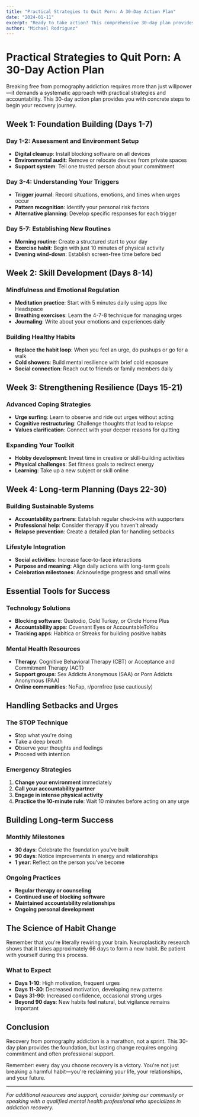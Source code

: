 ```yaml
---
title: "Practical Strategies to Quit Porn: A 30-Day Action Plan"
date: "2024-01-11"
excerpt: "Ready to take action? This comprehensive 30-day plan provides practical, science-backed strategies to help you break free from pornography addiction and build lasting recovery habits."
author: "Michael Rodriguez"
---
```


# Practical Strategies to Quit Porn: A 30-Day Action Plan

Breaking free from pornography addiction requires more than just willpower—it demands a systematic approach with practical strategies and accountability. This 30-day action plan provides you with concrete steps to begin your recovery journey.

## Week 1: Foundation Building (Days 1-7)

### Day 1-2: Assessment and Environment Setup

- **Digital cleanup**: Install blocking software on all devices
- **Environmental audit**: Remove or relocate devices from private spaces
- **Support system**: Tell one trusted person about your commitment

### Day 3-4: Understanding Your Triggers

- **Trigger journal**: Record situations, emotions, and times when urges occur
- **Pattern recognition**: Identify your personal risk factors
- **Alternative planning**: Develop specific responses for each trigger

### Day 5-7: Establishing New Routines

- **Morning routine**: Create a structured start to your day
- **Exercise habit**: Begin with just 10 minutes of physical activity
- **Evening wind-down**: Establish screen-free time before bed

## Week 2: Skill Development (Days 8-14)

### Mindfulness and Emotional Regulation

- **Meditation practice**: Start with 5 minutes daily using apps like Headspace
- **Breathing exercises**: Learn the 4-7-8 technique for managing urges
- **Journaling**: Write about your emotions and experiences daily

### Building Healthy Habits

- **Replace the habit loop**: When you feel an urge, do pushups or go for a walk
- **Cold showers**: Build mental resilience with brief cold exposure
- **Social connection**: Reach out to friends or family members daily

## Week 3: Strengthening Resilience (Days 15-21)

### Advanced Coping Strategies

- **Urge surfing**: Learn to observe and ride out urges without acting
- **Cognitive restructuring**: Challenge thoughts that lead to relapse
- **Values clarification**: Connect with your deeper reasons for quitting

### Expanding Your Toolkit

- **Hobby development**: Invest time in creative or skill-building activities
- **Physical challenges**: Set fitness goals to redirect energy
- **Learning**: Take up a new subject or skill online

## Week 4: Long-term Planning (Days 22-30)

### Building Sustainable Systems

- **Accountability partners**: Establish regular check-ins with supporters
- **Professional help**: Consider therapy if you haven't already
- **Relapse prevention**: Create a detailed plan for handling setbacks

### Lifestyle Integration

- **Social activities**: Increase face-to-face interactions
- **Purpose and meaning**: Align daily actions with long-term goals
- **Celebration milestones**: Acknowledge progress and small wins

## Essential Tools for Success

### Technology Solutions

- **Blocking software**: Qustodio, Cold Turkey, or Circle Home Plus
- **Accountability apps**: Covenant Eyes or AccountableToYou
- **Tracking apps**: Habitica or Streaks for building positive habits

### Mental Health Resources

- **Therapy**: Cognitive Behavioral Therapy (CBT) or Acceptance and Commitment Therapy (ACT)
- **Support groups**: Sex Addicts Anonymous (SAA) or Porn Addicts Anonymous (PAA)
- **Online communities**: NoFap, r/pornfree (use cautiously)

## Handling Setbacks and Urges

### The STOP Technique

- **S**top what you're doing
- **T**ake a deep breath
- **O**bserve your thoughts and feelings
- **P**roceed with intention

### Emergency Strategies

1. **Change your environment** immediately
2. **Call your accountability partner**
3. **Engage in intense physical activity**
4. **Practice the 10-minute rule**: Wait 10 minutes before acting on any urge

## Building Long-term Success

### Monthly Milestones

- **30 days**: Celebrate the foundation you've built
- **90 days**: Notice improvements in energy and relationships
- **1 year**: Reflect on the person you've become

### Ongoing Practices

- **Regular therapy or counseling**
- **Continued use of blocking software**
- **Maintained accountability relationships**
- **Ongoing personal development**

## The Science of Habit Change

Remember that you're literally rewiring your brain. Neuroplasticity research shows that it takes approximately 66 days to form a new habit. Be patient with yourself during this process.

### What to Expect

- **Days 1-10**: High motivation, frequent urges
- **Days 11-30**: Decreased motivation, developing new patterns
- **Days 31-90**: Increased confidence, occasional strong urges
- **Beyond 90 days**: New habits feel natural, but vigilance remains important

## Conclusion

Recovery from pornography addiction is a marathon, not a sprint. This 30-day plan provides the foundation, but lasting change requires ongoing commitment and often professional support.

Remember: every day you choose recovery is a victory. You're not just breaking a harmful habit—you're reclaiming your life, your relationships, and your future.

---

_For additional resources and support, consider joining our community or speaking with a qualified mental health professional who specializes in addiction recovery._
